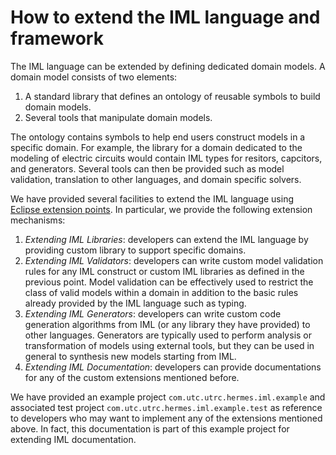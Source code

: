 # How to extend the IML language and framework
The IML language can be extended by defining dedicated domain models. A domain model consists of two elements:

1. A standard library that defines an ontology of reusable symbols to build domain models.
2. Several tools that manipulate domain models. 

The ontology contains symbols to help end users construct models in a specific domain. For example, the library for a domain dedicated to the modeling of electric circuits would contain IML types for resitors, capcitors, and generators. Several tools can then be provided such as model validation, translation to other languages, and domain specific solvers.   

We have provided several facilities to extend the IML language using [Eclipse extension points](https://wiki.eclipse.org/FAQ_What_are_extensions_and_extension_points%3F). In particular, we provide the following extension mechanisms:

1. *Extending IML Libraries*: developers can extend the IML language by providing custom library to support specific domains.
2. *Extending IML Validators*: developers can write custom model validation rules for any IML construct or custom IML libraries as defined in the previous point. Model validation can be effectively used to restrict the class of valid models within a domain in addition to the basic rules already provided by the IML language such as typing.
3. *Extending IML Generators*: developers can write custom code generation algorithms from IML (or any library they have provided) to other languages. Generators are typically used to perform analysis or transformation of models using external tools, but they can be used in general to synthesis new models starting from IML.
4. *Extending IML Documentation*: developers can provide documentations for any of the custom extensions mentioned before.

We have provided an example project `com.utc.utrc.hermes.iml.example` and associated test project `com.utc.utrc.hermes.iml.example.test` as reference to developers who may want to implement any of the extensions mentioned above. In fact, this documentation is part of this example project for extending IML documentation.